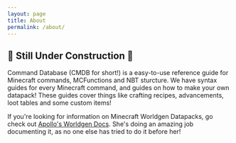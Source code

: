```yaml
---
layout: page
title: About
permalink: /about/
---
```


## 🚧 Still Under Construction 🚧 

Command Database (CMDB for short!) is a easy-to-use reference guide for Minecraft commands, MCFunctions and NBT sturcture. We have syntax guides for every Minecraft command, and guides on how to make your own datapack! These guides cover things like crafting recipes, advancements, loot tables and some custom items!

If you're looking for information on Minecraft Worldgen Datapacks, go check out [Apollo's Worldgen Docs](https://apollodatapacks.github.io/worldgen-docs/). She's doing an amazing job documenting it, as no one else has tried to do it before her!
